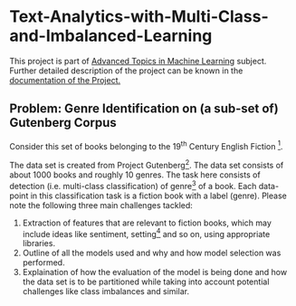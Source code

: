
# Text-Analytics-with-Multi-Class-and-Imbalanced-Learning

This project is part of [Advanced Topics in Machine Learning](http://www.dke.ovgu.de/findke/en/Studies/Courses/Summer+Term+2020/Advanced+Topics+in+Machine+Learning-p-1228.html) subject. Further detailed description of the project can be known in the [documentation of the Project.](https://github.com/JalajVora/Text-Analytics-with-Multi-Class-and-Imbalanced-Learning/blob/master/docs/ATiML_Project_Paper.pdf)

## Problem: Genre Identification on (a sub-set of) Gutenberg Corpus
Consider this set of books belonging to the 19<sup>th</sup> Century English Fiction [<sup>1</sup>](http://dke.ovgu.de/findke/en/Research/Data+Sets-p-1140.html).

The data set is created from Project Gutenberg[<sup>2</sup>](https://www.gutenberg.org). The data set consists of about 1000 books and roughly 10 genres. The task here consists of detection (i.e. multi-class classification) of genre[<sup>3</sup>](https://en.wikipedia.org/wiki/Genre) of a book. Each data-point in this classification task is a fiction book with a label (genre). Please note the following three main challenges tackled:

1. Extraction of features that are relevant to fiction books, which may include ideas like sentiment, setting[<sup>4</sup>](https://web.csulb.edu/~yamadaty/EleFic.html) and so on, using appropriate libraries. 
2. Outline of all the models used and why and how model selection was performed.
3. Explaination of how the evaluation of the model is being done and how the data set is to be partitioned while taking into account potential challenges like class imbalances and similar.
